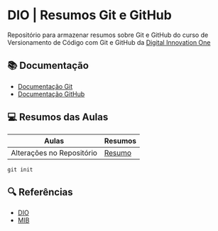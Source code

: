 
# DIO | Resumos Git e GitHub

Repositório para armazenar resumos sobre Git e GitHub do curso de Versionamento de Código com Git e GitHub da [Digital Innovation One](https://www.dio.me/)

## 📚 Documentação
- [Documentação Git](https://git-scm.com/doc)
- [Documentação GitHub](https://docs.github.com/pt)

## 💻 Resumos das Aulas

| Aulas | Resumos |
|-------|----------|
| Alterações no Repositório | [Resumo]() |

```
git init
```

## 🔍 Referências

- [DIO]()
- [MIB]()
